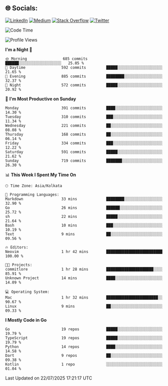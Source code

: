 
## 🌐 Socials:
[![LinkedIn](https://img.shields.io/badge/LinkedIn-%230077B5.svg?logo=linkedin&logoColor=white)](https://linkedin.com/in/sarkarshuvojit) [![Medium](https://img.shields.io/badge/Medium-12100E?logo=medium&logoColor=white)](https://medium.com/@shuvojitsarkar) [![Stack Overflow](https://img.shields.io/badge/-Stackoverflow-FE7A16?logo=stack-overflow&logoColor=white)](https://stackoverflow.com/users/2976015) [![Twitter](https://img.shields.io/badge/Twitter-%231DA1F2.svg?logo=Twitter&logoColor=white)](https://twitter.com/sarkarshuvojit) 

<!--START_SECTION:waka-->
![Code Time](http://img.shields.io/badge/Code%20Time-88%20hrs-blue)

![Profile Views](http://img.shields.io/badge/Profile%20Views-35-blue)

**I'm a Night 🦉** 

```text
🌞 Morning                685 commits         ██████░░░░░░░░░░░░░░░░░░░   25.05 % 
🌆 Daytime                592 commits         █████░░░░░░░░░░░░░░░░░░░░   21.65 % 
🌃 Evening                885 commits         ████████░░░░░░░░░░░░░░░░░   32.37 % 
🌙 Night                  572 commits         █████░░░░░░░░░░░░░░░░░░░░   20.92 % 
```
📅 **I'm Most Productive on Sunday** 

```text
Monday                   391 commits         ████░░░░░░░░░░░░░░░░░░░░░   14.30 % 
Tuesday                  310 commits         ███░░░░░░░░░░░░░░░░░░░░░░   11.34 % 
Wednesday                221 commits         ██░░░░░░░░░░░░░░░░░░░░░░░   08.08 % 
Thursday                 168 commits         ██░░░░░░░░░░░░░░░░░░░░░░░   06.14 % 
Friday                   334 commits         ███░░░░░░░░░░░░░░░░░░░░░░   12.22 % 
Saturday                 591 commits         █████░░░░░░░░░░░░░░░░░░░░   21.62 % 
Sunday                   719 commits         ███████░░░░░░░░░░░░░░░░░░   26.30 % 
```


📊 **This Week I Spent My Time On** 

```text
🕑︎ Time Zone: Asia/Kolkata

💬 Programming Languages: 
Markdown                 33 mins             ████████░░░░░░░░░░░░░░░░░   32.90 % 
Go                       26 mins             ██████░░░░░░░░░░░░░░░░░░░   25.72 % 
sh                       22 mins             █████░░░░░░░░░░░░░░░░░░░░   21.64 % 
Bash                     10 mins             ███░░░░░░░░░░░░░░░░░░░░░░   10.19 % 
Text                     9 mins              ██░░░░░░░░░░░░░░░░░░░░░░░   09.56 % 

🔥 Editors: 
Neovim                   1 hr 42 mins        █████████████████████████   100.00 % 

🐱‍💻 Projects: 
commitlore               1 hr 28 mins        █████████████████████░░░░   85.91 % 
Unknown Project          14 mins             ████░░░░░░░░░░░░░░░░░░░░░   14.09 % 

💻 Operating System: 
Mac                      1 hr 32 mins        ███████████████████████░░   90.67 % 
Linux                    9 mins              ██░░░░░░░░░░░░░░░░░░░░░░░   09.33 % 
```

**I Mostly Code in Go** 

```text
Go                       19 repos            █████░░░░░░░░░░░░░░░░░░░░   19.79 % 
TypeScript               19 repos            █████░░░░░░░░░░░░░░░░░░░░   19.79 % 
Python                   14 repos            ████░░░░░░░░░░░░░░░░░░░░░   14.58 % 
Dart                     9 repos             ██░░░░░░░░░░░░░░░░░░░░░░░   09.38 % 
Kotlin                   1 repo              ░░░░░░░░░░░░░░░░░░░░░░░░░   01.04 % 
```




 Last Updated on 22/07/2025 17:21:17 UTC
<!--END_SECTION:waka-->
